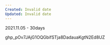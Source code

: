 ```yaml
---
Created: Invalid date
Updated: Invalid date
---
```

2021.11.05 - 30days

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